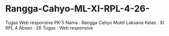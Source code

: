 # Rangga-Cahyo-ML-XI-RPL-4-26-
Tugas Web responsive PK-5
Nama  : Rangga Cahyo Mukti Laksana
Kelas : XI RPL 4
Absen : 26
Tugas : Web responsive
